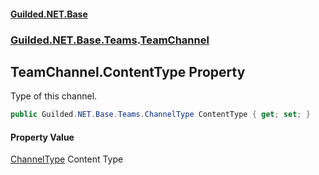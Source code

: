 
#### [Guilded.NET.Base](index 'index')
### [Guilded.NET.Base.Teams](index#Guilded_NET_Base_Teams 'Guilded.NET.Base.Teams').[TeamChannel](TeamChannel 'Guilded.NET.Base.Teams.TeamChannel')
## TeamChannel.ContentType Property
Type of this channel.  
```csharp
public Guilded.NET.Base.Teams.ChannelType ContentType { get; set; }
```

#### Property Value
[ChannelType](ChannelType 'Guilded.NET.Base.Teams.ChannelType')
Content Type
